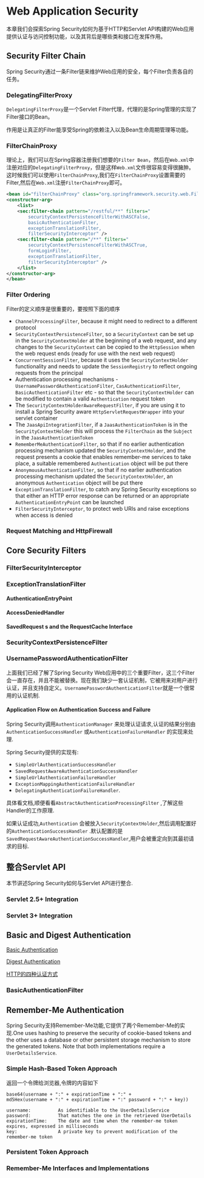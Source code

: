 # Web Application Security

本章我们会探索Spring Security如何为基于HTTP和Servlet API构建的Web应用提供认证与访问控制功能，以及其背后是哪些类和接口在发挥作用。

## Security Filter Chain

Spring Security通过一条Filter链来维护Web应用的安全，每个Filter负责各自的任务。

### DelegatingFilterProxy

`DelegatingFilterProxy`是一个Servlet Filter代理，代理的是Spring管理的实现了Filter接口的Bean。

作用是让真正的Filter能享受Spring的依赖注入以及Bean生命周期管理等功能。

### FilterChainProxy

理论上，我们可以在Spring容器注册我们想要的`Filter Bean`，然后在`Web.xml`中注册对应的`DelegatingFilterProxy`，但是这样`Web.xml`文件很容易变得很臃肿。这时候我们可以使用`FilterChainProxy`,我们在`FilterChainProxy`设置需要的Filter,然后在`Web.xml`注册`FilterChainProxy`即可。

```xml
<bean id="filterChainProxy" class="org.springframework.security.web.FilterChainProxy">
<constructor-arg>
    <list>
    <sec:filter-chain pattern="/restful/**" filters="
        securityContextPersistenceFilterWithASCFalse,
        basicAuthenticationFilter,
        exceptionTranslationFilter,
        filterSecurityInterceptor" />
    <sec:filter-chain pattern="/**" filters="
        securityContextPersistenceFilterWithASCTrue,
        formLoginFilter,
        exceptionTranslationFilter,
        filterSecurityInterceptor" />
    </list>
</constructor-arg>
</bean>
```

### Filter Ordering

Filter的定义顺序是很重要的，要按照下面的顺序

- `ChannelProcessingFilter`, because it might need to redirect to a different protocol
- `SecurityContextPersistenceFilter`, so a `SecurityContext` can be set up in the `SecurityContextHolder` at the beginning of a web request, and any changes to the `SecurityContext` can be copied to the `HttpSession` when the web request ends (ready for use with the next web request)
- `ConcurrentSessionFilter`, because it uses the `SecurityContextHolder` functionality and needs to update the `SessionRegistry` to reflect ongoing requests from the principal
- Authentication processing mechanisms - `UsernamePasswordAuthenticationFilter`, `CasAuthenticationFilter`, `BasicAuthenticationFilter` etc - so that the `SecurityContextHolder` can be modified to contain a valid `Authentication` request token
- The `SecurityContextHolderAwareRequestFilter`, if you are using it to install a Spring Security aware `HttpServletRequestWrapper` into your servlet container
- The `JaasApiIntegrationFilter`, if a `JaasAuthenticationToken` is in the `SecurityContextHolder` this will process the `FilterChain` as the `Subject` in the `JaasAuthenticationToken`
- `RememberMeAuthenticationFilter`, so that if no earlier authentication processing mechanism updated the `SecurityContextHolder`, and the request presents a cookie that enables remember-me services to take place, a suitable remembered `Authentication` object will be put there
- `AnonymousAuthenticationFilter`, so that if no earlier authentication processing mechanism updated the `SecurityContextHolder`, an anonymous `Authentication` object will be put there
- `ExceptionTranslationFilter`, to catch any Spring Security exceptions so that either an HTTP error response can be returned or an appropriate `AuthenticationEntryPoint` can be launched
- `FilterSecurityInterceptor`, to protect web URIs and raise exceptions when access is denied

### Request Matching and HttpFirewall

## Core Security Filters

### FilterSecurityInterceptor

### ExceptionTranslationFilter

#### AuthenticationEntryPoint

#### AccessDeniedHandler

#### SavedRequest s and the RequestCache Interface

### SecurityContextPersistenceFilter

### UsernamePasswordAuthenticationFilter

上面我们已经了解了Spring Security Web应用中的三个重要Filter，这三个Filter会一直存在，并且不能被替换。现在我们缺少一套认证机制，它被用来对用户进行认证，并且支持自定义。`UsernamePasswordAuthenticationFilter`就是一个很常用的认证机制.

#### Application Flow on Authentication Success and Failure

Spring Security调用`AuthenticationManager` 来处理认证请求,认证的结果分别由`AuthenticationSuccessHandler` 或`AuthenticationFailureHandler` 的实现来处理.

Spring Security提供的实现有:

- `SimpleUrlAuthenticationSuccessHandler`
- `SavedRequestAwareAuthenticationSuccessHandler`
-  `SimpleUrlAuthenticationFailureHandler`
- `ExceptionMappingAuthenticationFailureHandler` 
-  `DelegatingAuthenticationFailureHandler`.

具体看文档,顺便看看`AbstractAuthenticationProcessingFilter` ,了解这些Handler的工作原理.

如果认证成功,`Authentication` 会被放入`SecurityContextHolder`,然后调用配置好的`AuthenticationSuccessHandler` .默认配置的是`SavedRequestAwareAuthenticationSuccessHandler`,用户会被重定向到其最初请求的目标.

## 整合Servlet API

本节讲述Spring Security如何与Servlet API进行整合.

### Servlet 2.5+ Integration

### Servlet 3+ Integration

## Basic and Digest Authentication

[Basic Authentication](https://swagger.io/docs/specification/authentication/basic-authentication/)

[Digest Authentication](https://searchsecurity.techtarget.com/definition/digest-authentication)

[HTTP的四种认证方式](https://blog.csdn.net/u013177446/article/details/54135356)

### BasicAuthenticationFilter

## Remember-Me Authentication

Spring Security支持Remember-Me功能,它提供了两个Remember-Me的实现.One uses hashing to preserve the security of cookie-based tokens and the other uses a database or other persistent storage mechanism to store the generated tokens.
Note that both implementations require a `UserDetailsService`. 

### Simple Hash-Based Token Approach

返回一个令牌给浏览器,令牌的内容如下

```
base64(username + ":" + expirationTime + ":" +
md5Hex(username + ":" + expirationTime + ":" password + ":" + key))

username:          As identifiable to the UserDetailsService
password:          That matches the one in the retrieved UserDetails
expirationTime:    The date and time when the remember-me token expires, expressed in milliseconds
key:               A private key to prevent modification of the remember-me token
```

###  Persistent Token Approach

### Remember-Me Interfaces and Implementations

